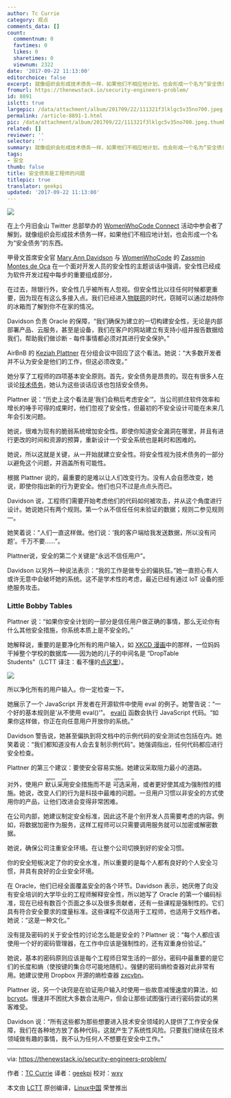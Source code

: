 ```yaml
---
author: Tc Currie
category: 观点
comments_data: []
count:
  commentnum: 0
  favtimes: 0
  likes: 0
  sharetimes: 0
  viewnum: 2322
date: '2017-09-22 11:13:00'
editorchoice: false
excerpt: 就像组织会形成技术债务一样，如果他们不相应地计划，也会形成一个名为“安全债务”的东西。
fromurl: https://thenewstack.io/security-engineers-problem/
id: 8891
islctt: true
largepic: /data/attachment/album/201709/22/111321f3lklgc5v35no700.jpeg
permalink: /article-8891-1.html
pic: /data/attachment/album/201709/22/111321f3lklgc5v35no700.jpeg.thumb.jpg
related: []
reviewer: ''
selector: ''
summary: 就像组织会形成技术债务一样，如果他们不相应地计划，也会形成一个名为“安全债务”的东西。
tags:
- 安全
thumb: false
title: 安全债务是工程师的问题
titlepic: true
translator: geekpi
updated: '2017-09-22 11:13:00'
---
```


![](/data/attachment/album/201709/22/111321f3lklgc5v35no700.jpeg)


在上个月旧金山 Twitter 总部举办的 [WomenWhoCode Connect](http://connect2017.womenwhocode.com/) 活动中参会者了解到，就像组织会形成技术债务一样，如果他们不相应地计划，也会形成一个名为“安全债务”的东西。


甲骨文首席安全官 [Mary Ann Davidson](https://www.linkedin.com/in/mary-ann-davidson-235ba/) 与 [WomenWhoCode](https://www.womenwhocode.com/) 的 [Zassmin Montes de Oca](https://www.linkedin.com/in/zassmin/) 在一个面对开发人员的安全性的主题谈话中强调，安全性已经成为软件开发过程中每步的重要组成部分，


在过去，除银行外，安全性几乎被所有人忽视。但安全性比以往任何时候都更重要，因为现在有这么多接入点。我们已经进入[物联网](https://www.thenewstack.io/tag/Internet-of-Things)的时代，窃贼可以通过劫持你的冰箱而了解到你不在家的情况。


Davidson 负责 Oracle 的保障，“我们确保为建立的一切构建安全性，无论是内部部署产品、云服务，甚至是设备，我们在客户的网站建立有支持小组并报告数据给我们，帮助我们做诊断 - 每件事情都必须对其进行安全保护。”


 


AirBnB 的 [Keziah Plattner](https://twitter.com/ittskeziah) 在分组会议中回应了这个看法。她说：“大多数开发者并不认为安全是他们的工作，但这必须改变。”


她分享了工程师的四项基本安全原则。首先，安全债务是昂贵的。现在有很多人在谈论[技术债务](https://martinfowler.com/bliki/TechnicalDebt.html)，她认为这些谈话应该也包括安全债务。


Plattner 说：“历史上这个看法是‘我们会稍后考虑安全’”。当公司抓住软件效率和增长的唾手可得的成果时，他们忽视了安全性，但最初的不安全设计可能在未来几年会引发问题。


她说，很难为现有的脆弱系统增加安全性。即使你知道安全漏洞在哪里，并且有进行更改的时间和资源的预算，重新设计一个安全系统也是耗时和困难的。


她说，所以这就是关键，从一开始就建立安全性。将安全性视为技术债务的一部分以避免这个问题，并涵盖所有可能性。


根据 Plattner 说的，最重要的是难以让人们改变行为。没有人会自愿改变，她说，即使你指出新的行为更安全。他们也只不过是点点头而已。


Davidson 说，工程师们需要开始考虑他们的代码如何被攻击，并从这个角度进行设计。她说她只有两个规则。第一个从不信任任何未验证的数据；规则二参见规则一。


她笑着说：“人们一直这样做。他们说：‘我的客户端给我发送数据，所以没有问题’。千万不要……”。


Plattner说，安全的第二个关键是“永远不信任用户”。


Davidson 以另外一种说法表示：“我的工作是做专业的偏执狂。”她一直担心有人或许无意中会破坏她的系统。这不是学术性的考虑，最近已经有通过 IoT 设备的拒绝服务攻击。


### Little Bobby Tables


Plattner 说：“如果你安全计划的一部分是信任用户做正确的事情，那么无论你有什么其他安全措施，你系统本质上是不安全的。”


她解释说，重要的是要净化所有的用户输入，如 [XKCD 漫画](https://xkcd.com/327/)中的那样，一位妈妈干掉整个学校的数据库——因为她的儿子的中间名是 “DropTable Students”（LCTT 译注：看不懂的[点这里](https://www.explainxkcd.com/wiki/index.php/Little_Bobby_Tables)）。


![](/data/attachment/album/201709/22/111355qgddnktdgn6gnmmj.png)


所以净化所有的用户输入。你一定检查一下。


她展示了一个 JavaScript 开发者在开源软件中使用 eval 的例子。她警告说：“一个好的基本规则是‘从不使用 eval()’”。 [eval()](https://developer.mozilla.org/en-US/docs/Web/JavaScript/Reference/Global_Objects/eval) 函数会执行 JavaScript 代码。“如果你这样做，你正在向任意用户开放你的系统。”


Davidson 警告说，她甚至偏执到将文档中的示例代码的安全测试也包括在内。她笑着说：“我们都知道没有人会去复制示例代码”。她强调指出，任何代码都应进行安全检查。


Plattner 的第三个建议：要使安全容易实施。她建议采取阻力最小的道路。


对外，使用户<ruby> 默认采用 <rt>  option out </rt></ruby>安全措施而不是<ruby> 可选采用 <rt>  option in </rt></ruby>，或者更好使其成为强制性的措施。她说，改变人们的行为是科技中最难的问题。一旦用户习惯以非安全的方式使用你的产品，让他们改进会变得非常困难。


在公司内部，她建议制定安全标准，因此这不是个别开发人员需要考虑的内容。例如，将数据加密作为服务，这样工程师可以只需要调用服务就可以加密或解密数据。


她说，确保公司注重安全环境。在让整个公司切换到好的安全习惯。


你的安全短板决定了你的安全水准，所以重要的是每个人都有良好的个人安全习惯，并具有良好的企业安全环境。


在 Oracle，他们已经全面覆盖安全的各个环节。Davidson 表示，她厌倦了向没有安全培训的大学毕业的工程师解释安全性，所以她写了 Oracle 的第一个编码标准，现在已经有数百个页面之多以及很多贡献者，还有一些课程是强制性的。它们具有符合安全要求的度量标准。这些课程不仅适用于工程师，也适用于文档作者。她说：“这是一种文化。”


没有提及密码的关于安全性的讨论怎么能是安全的？Plattner 说：“每个人都应该使用一个好的密码管理器，在工作中应该是强制性的，还有双重身份验证。”


她说，基本的密码原则应该是每个工程师日常生活的一部分。密码中最重要的是它们的长度和熵（使按键的集合尽可能地随机）。强健的密码熵检查器对此非常有用。她建议使用 Dropbox 开源的熵检查器 [zxcvbn](https://blogs.dropbox.com/tech/2012/04/zxcvbn-realistic-password-strength-estimation/)。


Plattner 说，另一个诀窍是在验证用户输入时使用一些故意减慢速度的算法，如 [bcrypt](https://en.wikipedia.org/wiki/Bcrypt)。慢速并不困扰大多数合法用户，但会让那些试图强行进行密码尝试的黑客难受。


Davidson 说：“所有这些都为那些想要进入技术安全领域的人提供了工作安全保障，我们在各种地方放了各种代码，这就产生了系统性风险。只要我们继续在技术领域做有趣的事情，我不认为任何人不想要在安全中工作。”




---


via: <https://thenewstack.io/security-engineers-problem/>


作者：[TC Currie](https://thenewstack.io/author/tc/) 译者：[geekpi](https://github.com/geekpi) 校对：[wxy](https://github.com/wxy)


本文由 [LCTT](https://github.com/LCTT/TranslateProject) 原创编译，[Linux中国](https://linux.cn/) 荣誉推出